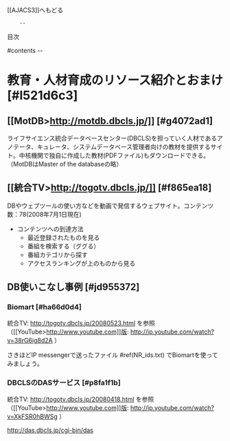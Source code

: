 [[AJACS3]]へもどる

        --
目次

#contents
        --

#  教育・人材育成のリソース紹介とおまけ [#l521d6c3]
##  [[MotDB>http://motdb.dbcls.jp/]] [#g4072ad1]
ライフサイエンス統合データベースセンター(DBCLS)を担っていく人材であるアノテータ、キュレータ、システムデータベース管理者向けの教材を提供するサイト。中核機関で独自に作成した教材(PDFファイル)もダウンロードできる。 （MotDBはMaster of the databaseの略）


##  [[統合TV>http://togotv.dbcls.jp/]] [#f865ea18]
DBやウェブツールの使い方などを動画で発信するウェブサイト。コンテンツ数：78(2008年7月1日現在)

- コンテンツへの到達方法
    - 最近登録されたものを見る
    - 番組を検索する（ググる）
    - 番組カテゴリから探す
    - アクセスランキングが上のものから見る

##  DB使いこなし事例 [#jd955372]

###  Biomart [#ha66d0d4]
統合TV: http://togotv.dbcls.jp/20080523.html を参照（[[YouTube>http://www.youtube.com]]版: http://jp.youtube.com/watch?v=38rG6ig8d2A ）

さきほどIP messengerで送ったファイル
#ref(NR_ids.txt)
でBiomartを使ってみましょう。

###  DBCLSのDASサービス [#p8fa1f1b]
統合TV: http://togotv.dbcls.jp/20080418.html を参照（[[YouTube>http://www.youtube.com]]版: http://jp.youtube.com/watch?v=XkFSR0hBWSg ）

 http://das.dbcls.jp/cgi-bin/das
